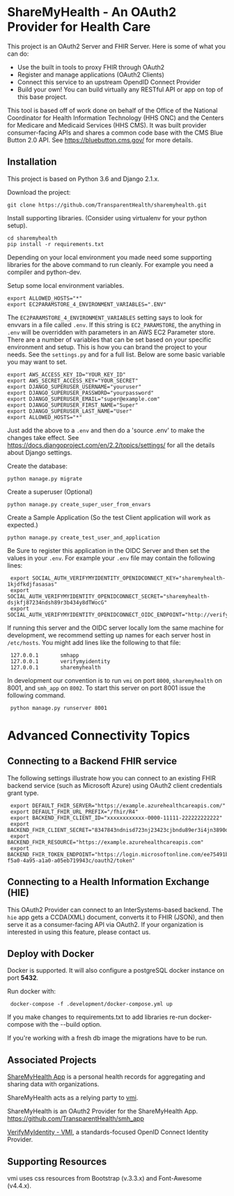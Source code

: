 # ShareMyHealth - An OAuth2 Provider for Health Care

This project is an OAuth2 Server and FHIR Server.  Here is some
of what you can do:


* Use the built in tools to proxy FHIR through OAuth2
* Register and manage applications (OAuth2 Clients)
* Connect this service to an upstream OpendID Connect Provider
* Build your own! You can build virtually any RESTful API or app
on top of this base project.

This tool is based off of work done on behalf of the
Office of the National Coordinator for Health Information
Technology (HHS ONC) and the  Centers for Medicare and Medicaid
Services (HHS CMS). It was built provider consumer-facing APIs and shares
a common code base with the CMS Blue Button 2.0 API. See https://bluebutton.cms.gov/
for more details.


Installation
------------

This project is based on Python 3.6 and Django 2.1.x. 

Download the project:


    git clone https://github.com/TransparentHealth/sharemyhealth.git
   

Install supporting libraries. (Consider using virtualenv for your python setup).


    cd sharemyhealth
    pip install -r requirements.txt

Depending on your local environment you made need some supporting libraries
for the above command to run cleanly. For example you need a 
compiler and python-dev.

Setup some local environment variables. 


    export ALLOWED_HOSTS="*"
    export EC2PARAMSTORE_4_ENVIRONMENT_VARIABLES=".ENV" 
    
The `EC2PARAMSTORE_4_ENVIRONMENT_VARIABLES`  setting says to look for envvars in a file called `.env`. If this string is `EC2_PARAMSTORE`,
the anything in `.env` will be overridden with parameters in an AWS EC2 Parameter store.
There are a number of variables that can be set based on your
specific environment and setup.  This is how you can brand the project to your needs.
See the `settings.py` and for a full list.  Below are some basic variable you may want to set.


    export AWS_ACCESS_KEY_ID="YOUR_KEY_ID"
    export AWS_SECRET_ACCESS_KEY="YOUR_SECRET"
    export DJANGO_SUPERUSER_USERNAME="youruser"
    export DJANGO_SUPERUSER_PASSWORD="yourpassword"
    export DJANGO_SUPERUSER_EMAIL="super@example.com"
    export DJANGO_SUPERUSER_FIRST_NAME="Super"
    export DJANGO_SUPERUSER_LAST_NAME="User"
    export ALLOWED_HOSTS="*"


Just add the above to a `.env` and then do a 'source .env' to make the changes take effect.
See https://docs.djangoproject.com/en/2.2/topics/settings/ for all the details about Django settings.

Create the database:


    python manage.py migrate


Create a superuser (Optional)


    python manage.py create_super_user_from_envars

    
Create a Sample Application (So the test Client application  will work as expected.)


    python manage.py create_test_user_and_application

Be Sure to register this application in the OIDC Server and then set the values in your `.env`.
For example your `.env` file may contain the following lines:


     export SOCIAL_AUTH_VERIFYMYIDENTITY_OPENIDCONNECT_KEY="sharemyhealth-1kjdfkdjfasasas"
     export SOCIAL_AUTH_VERIFYMYIDENTITY_OPENIDCONNECT_SECRET="sharemyhealth-dsjkfj87234ndsh89r3b434y8dTWocG"
     export SOCIAL_AUTH_VERIFYMYIDENTITY_OPENIDCONNECT_OIDC_ENDPOINT="http://verifymyidentity:8000"

If running this server and the OIDC server locally lom the same machine for development,
we recommend setting up names for each server host in `/etc/hosts`.
You might add lines like the following to that file:


     127.0.0.1       smhapp
     127.0.0.1       verifymyidentity
     127.0.0.1       sharemyhealth

In development our convention is to run `vmi` on port `8000`, `sharemyhealth` on 8001, and `smh_app` on `8002`.
To start this server on port 8001 issue the following command.


     python manage.py runserver 8001


Advanced Connectivity Topics
=============================


Connecting to a Backend FHIR service
------------------------------------

The following settings illustrate how you can connect to an existing FHIR backend service (such as Microsoft Azure)
using OAuth2 client credentials grant type.


     export DEFAULT_FHIR_SERVER="https://example.azurehealthcareapis.com/"
     export DEFAULT_FHIR_URL_PREFIX="/fhir/R4"
     export BACKEND_FHIR_CLIENT_ID="xxxxxxxxxxxx-0000-11111-222222222222"
     export BACKEND_FHIR_CLIENT_SECRET="8347843ndnisd723nj23423cjbndu89er3i4jn3890d823r3r"
     export BACKEND_FHIR_RESOURCE="https://example.azurehealthcareapis.com"
     export BACKEND_FHIR_TOKEN_ENDPOINT="https://login.microsoftonline.com/ee75491b-f5a0-4a95-a1a0-a05eb719943c/oauth2/token"


Connecting to a Health Information Exchange (HIE)
-------------------------------------------------


This OAuth2 Provider can connect to an InterSystems-based backend. The `hie` app gets a CCDA(XML) document,
converts it to FHIR (JSON), and then serve it as a consumer-facing API via OAuth2.  If your organization is
interested in using this feature, please contact us.



## Deploy with Docker

Docker is supported. It will also configure a postgreSQL docker instance on 
port **5432**.

Run docker with:

     docker-compose -f .development/docker-compose.yml up
     
If you make changes to requirements.txt to add libraries re-run 
docker-compose with the --build option.

If you're working with a fresh db image the migrations have 
to be run.

## Associated Projects

[ShareMyHealth App](https://github.com/TransparentHealth/smh_app) is 
a personal health records for aggregating and sharing data with 
organizations.

ShareMyHealth acts as a relying party to 
[vmi](https://github.com/TransparentHealth/vmi).

ShareMyHealth is an OAuth2 Provider for the ShareMyHealth App.
https://github.com/TransparentHealth/smh_app


[VerifyMyIdentity - VMI](https://github.com/TransparentHealth/vmi), 
a standards-focused OpenID Connect Identity Provider.

## Supporting Resources

vmi uses css resources from Bootstrap (v.3.3.x) and 
Font-Awesome (v4.4.x). 

